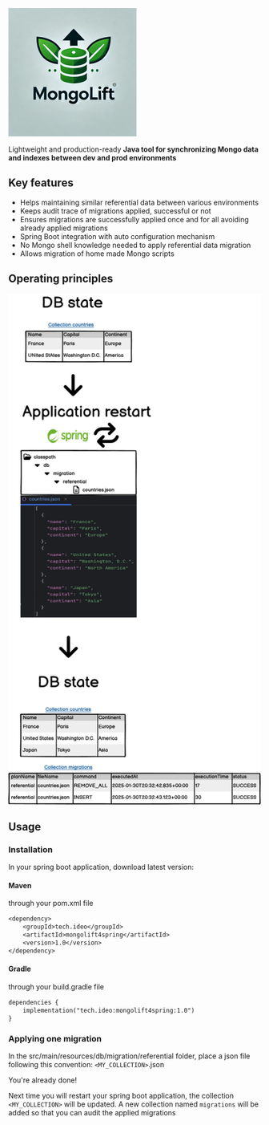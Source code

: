 ![MongoLift logo](https://github.com/1tox/mongolift/blob/main/doc/logo.png)

Lightweight and production-ready **Java tool for synchronizing Mongo data and indexes between dev and prod
environments**

## Key features

* Helps maintaining similar referential data between various environments
* Keeps audit trace of migrations applied, successful or not
* Ensures migrations are successfully applied once and for all avoiding already applied migrations
* Spring Boot integration with auto configuration mechanism
* No Mongo shell knowledge needed to apply referential data migration
* Allows migration of home made Mongo scripts

## Operating principles

![mongolift operating principles](https://github.com/1tox/mongolift/blob/main/doc/operating_principles.png)

## Usage

### Installation

In your spring boot application, download latest version:

#### Maven

through your pom.xml file

    <dependency>
        <groupId>tech.ideo</groupId>
        <artifactId>mongolift4spring</artifactId>
        <version>1.0</version>
    </dependency>

#### Gradle

through your build.gradle file

    dependencies {
        implementation("tech.ideo:mongolift4spring:1.0")
    }

### Applying one migration

In the src/main/resources/db/migration/referential folder, place a json file following this convention:
`<MY_COLLECTION>`.json

You're already done!

Next time you will restart your spring boot application, the collection `<MY_COLLECTION>` will be updated.
A new collection named `migrations` will be added so that you can audit the applied migrations